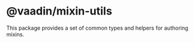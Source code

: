 # @vaadin/mixin-utils

This package provides a set of common types and helpers for authoring mixins.
